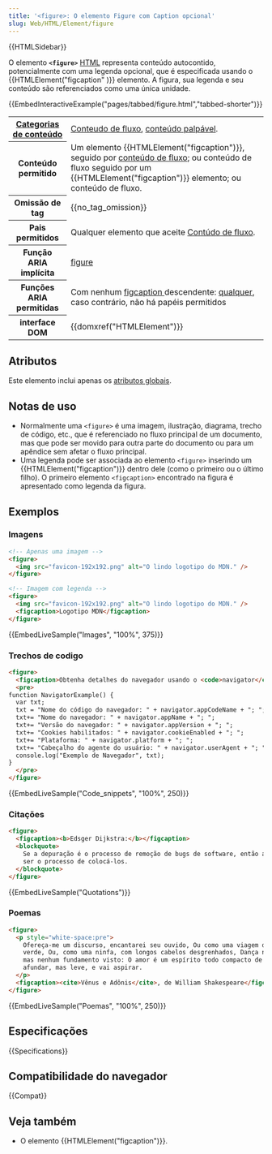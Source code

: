 ```yaml
---
title: '<figure>: O elemento Figure com Caption opcional'
slug: Web/HTML/Element/figure
---
```


{{HTMLSidebar}}

O elemento **`<figure>`** [HTML](/pt-BR/docs/Web/HTML) representa conteúdo autocontido, potencialmente com uma legenda opcional, que é especificada usando o {{HTMLElement("figcaption" )}} elemento. A figura, sua legenda e seu conteúdo são referenciados como uma única unidade.

{{EmbedInteractiveExample("pages/tabbed/figure.html","tabbed-shorter")}}

<table class="properties">
  <tbody>
    <tr>
      <th scope="row">
        <a href="/pt-BR/docs/Web/Guide/HTML/Content_categories"
          >Categorias de conteúdo</a
        >
      </th>
      <td>
        <a href="/pt-BR/docs/Web/Guide/HTML/Content_categories#flow_content"
          >Conteudo de fluxo</a
        >,
        <a href="/pt-BR/docs/Web/Guide/HTML/Content_categories#palpable_content"
          >conteúdo palpável</a
        >.
      </td>
    </tr>
    <tr>
      <th scope="row">Conteúdo permitido</th>
      <td>
        Um elemento {{HTMLElement("figcaption")}}, seguido por
        <a href="/pt-BR/docs/Web/Guide/HTML/Content_categories#flow_content"
          >conteúdo de fluxo</a
        >; ou conteúdo de fluxo seguido por um
        {{HTMLElement("figcaption")}} elemento; ou conteúdo de fluxo.
      </td>
    </tr>
    <tr>
      <th scope="row">Omissão de tag</th>
      <td>{{no_tag_omission}}</td>
    </tr>
    <tr>
      <th scope="row">Pais permitidos</th>
      <td>
        Qualquer elemento que aceite
        <a href="/pt-BR/docs/Web/Guide/HTML/Content_categories#flow_content"
          >Contúdo de fluxo</a
        >.
      </td>
    </tr>
    <tr>
      <th scope="row">Função ARIA implícita</th>
      <td>
        <a href="/pt-BR/docs/Web/Accessibility/ARIA/Roles/Figure_Role"
          >figure</a
        >
      </td>
    </tr>
    <tr>
      <th scope="row">Funções ARIA permitidas</th>
      <td>
        Com nenhum
        <a href="/pt-BR/docs/Web/HTML/Element/figcaption">figcaption </a
        >descendente:
        <a href="https://www.w3.org/TR/html-aria/#dfn-any-role">qualquer</a>,
        caso contrário, não há papéis permitidos
      </td>
    </tr>
    <tr>
      <th scope="row">interface DOM</th>
      <td>{{domxref("HTMLElement")}}</td>
    </tr>
  </tbody>
</table>

## Atributos

Este elemento inclui apenas os [atributos globais](/pt-BR/docs/Web/HTML/Global_attributes).

## Notas de uso

- Normalmente uma `<figure>` é uma imagem, ilustração, diagrama, trecho de código, etc., que é referenciado no fluxo principal de um documento, mas que pode ser movido para outra parte do documento ou para um apêndice sem afetar o fluxo principal.
- Uma legenda pode ser associada ao elemento `<figure>` inserindo um {{HTMLElement("figcaption")}} dentro dele (como o primeiro ou o último filho). O primeiro elemento `<figcaption>` encontrado na figura é apresentado como legenda da figura.

## Exemplos

### Imagens

```html
<!-- Apenas uma imagem -->
<figure>
  <img src="favicon-192x192.png" alt="O lindo logotipo do MDN." />
</figure>

<!-- Imagem com legenda -->
<figure>
  <img src="favicon-192x192.png" alt="O lindo logotipo do MDN." />
  <figcaption>Logotipo MDN</figcaption>
</figure>
```

{{EmbedLiveSample("Images", "100%", 375)}}

### Trechos de codigo

```html
<figure>
  <figcaption>Obtenha detalhes do navegador usando o <code>navigator</code>.</figcaption>
  <pre>
function NavigatorExample() {
  var txt;
  txt = "Nome do código do navegador: " + navigator.appCodeName + "; ";
  txt+= "Nome do navegador: " + navigator.appName + "; ";
  txt+= "Versão do navegador: " + navigator.appVersion + "; ";
  txt+= "Cookies habilitados: " + navigator.cookieEnabled + "; ";
  txt+= "Plataforma: " + navigator.platform + "; ";
  txt+= "Cabeçalho do agente do usuário: " + navigator.userAgent + "; ";
  console.log("Exemplo de Navegador", txt);
}
  </pre>
</figure>
```

{{EmbedLiveSample("Code_snippets", "100%", 250)}}

### Citações

```html
<figure>
  <figcaption><b>Edsger Dijkstra:</b></figcaption>
  <blockquote>
    Se a depuração é o processo de remoção de bugs de software, então a programação deve
    ser o processo de colocá-los.
  </blockquote>
</figure>
```

{{EmbedLiveSample("Quotations")}}

### Poemas

```html
<figure>
  <p style="white-space:pre">
    Ofereça-me um discurso, encantarei seu ouvido, Ou como uma viagem de fadas sobre o
    verde, Ou, como uma ninfa, com longos cabelos desgrenhados, Dança na areia, e
    mas nenhum fundamento visto: O amor é um espírito todo compacto de fogo, Não grosseiro para
    afundar, mas leve, e vai aspirar.
  </p>
  <figcaption><cite>Vênus e Adônis</cite>, de William Shakespeare</figcaption>
</figure>
```

{{EmbedLiveSample("Poemas", "100%", 250)}}

## Especificações

{{Specifications}}

## Compatibilidade do navegador

{{Compat}}

## Veja também

- O elemento {{HTMLElement("figcaption")}}.
